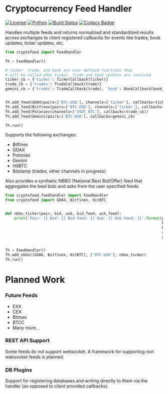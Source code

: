 # Cryptocurrency Feed Handler
[![License](https://img.shields.io/badge/license-XFree86-blue.svg)](LICENSE)
[![Python](https://img.shields.io/badge/Python-3.5+-green.svg)](LICENSE)
[![Build Status](https://travis-ci.org/bmoscon/cryptofeed.svg?branch=master)](https://travis-ci.org/bmoscon/cryptofeed)
[![Codacy Badge](https://api.codacy.com/project/badge/Grade/efa4e0d6e10b41d0b51454d08f7b33b1)](https://www.codacy.com/app/bmoscon/cryptofeed?utm_source=github.com&amp;utm_medium=referral&amp;utm_content=bmoscon/cryptofeed&amp;utm_campaign=Badge_Grade)

Handles multiple feeds and returns normalized and standardized results across exchanges to client registered callbacks for events like trades, book updates, ticker updates, etc.


```python
from cryptofeed import FeedHandler

fh = FeedHandler()

# ticker, trade, and book are user defined functions that
# will be called when ticker, trade and book updates are received
ticker_cb = {'ticker': TickerCallback(ticker)}
trade_cb = {'trades': TradeCallback(trade)}
gemini_cb = {'trades': TradeCallback(trade), 'book': BookCallback(book)}


fh.add_feed(GDAX(pairs=['BTC-USD'], channels=['ticker'], callbacks=ticker_cb)
fh.add_feed(Bitfinex(pairs=['BTC-USD'], channels=['ticker'], callbacks=ticker_cb)
fh.add_feed(Poloniex(channels=['USDT_BTC'], callbacks=trade_cb))
fh.add_feed(Gemini(pairs=['BTC-USD'], callbacks=gemini_cb)

fh.run()
```

Supports the following exchanges:
* Bitfinex
* GDAX
* Poloniex
* Gemini
* HitBTC
* Bitstamp (trades, other channels in progress)

Also provides a synthetic NBBO (National Best Bid/Offer) feed that aggregates the best bids and asks from the user specified feeds.

```python
from cryptofeed.feedhandler import FeedHandler
from cryptofeed import GDAX, Bitfinex, HitBTC


def nbbo_ticker(pair, bid, ask, bid_feed, ask_feed):
    print('Pair: {} Bid: {} Bid Feed: {} Ask: {} Ask Feed: {}'.format(pair,
                                                                      bid,
                                                                      bid_feed,
                                                                      ask,
                                                                      ask_feed))


fh = FeedHandler()
fh.add_nbbo([GDAX, Bitfinex, HitBTC], ['BTC-USD'], nbbo_ticker)
fh.run()
```

# Planned Work

### Future Feeds
* EXX
* CEX
* Bitmex
* BTCC
* Many more...

### REST API Support
Some feeds do not support websocket. A framework for supporting non websocket feeds is planned.

### DB Plugins
Support for registering databases and writing directly to them via the handler (as opposed to client provided callbacks).
